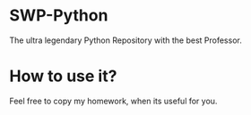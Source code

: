 # SWP-Python
The ultra legendary Python Repository with the best Professor.

# How to use it?
Feel free to copy my homework, when its useful for you.
